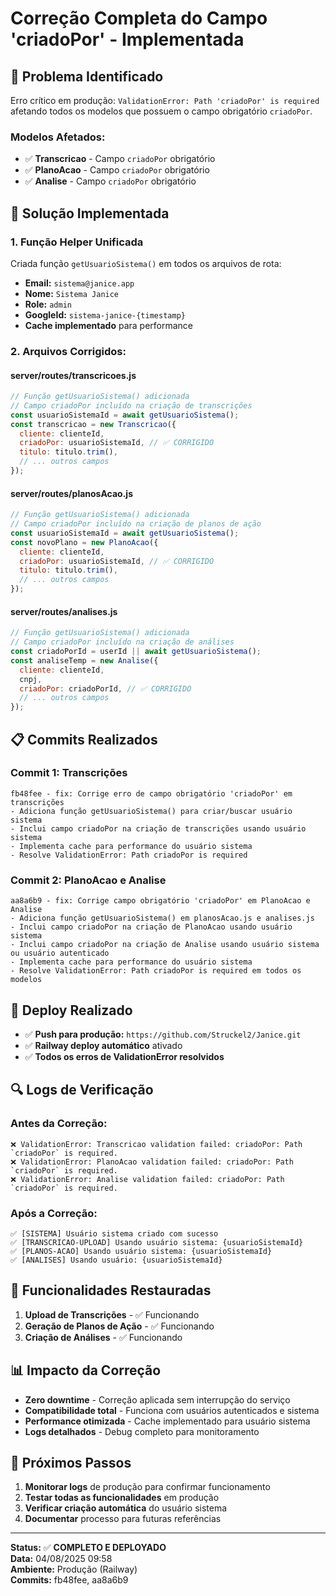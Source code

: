 # Correção Completa do Campo 'criadoPor' - Implementada

## 🐛 **Problema Identificado**

Erro crítico em produção: `ValidationError: Path 'criadoPor' is required` afetando todos os modelos que possuem o campo obrigatório `criadoPor`.

### **Modelos Afetados:**
- ✅ **Transcricao** - Campo `criadoPor` obrigatório
- ✅ **PlanoAcao** - Campo `criadoPor` obrigatório  
- ✅ **Analise** - Campo `criadoPor` obrigatório

## 🔧 **Solução Implementada**

### **1. Função Helper Unificada**
Criada função `getUsuarioSistema()` em todos os arquivos de rota:
- **Email:** `sistema@janice.app`
- **Nome:** `Sistema Janice`
- **Role:** `admin`
- **GoogleId:** `sistema-janice-{timestamp}`
- **Cache implementado** para performance

### **2. Arquivos Corrigidos:**

#### **server/routes/transcricoes.js**
```javascript
// Função getUsuarioSistema() adicionada
// Campo criadoPor incluído na criação de transcrições
const usuarioSistemaId = await getUsuarioSistema();
const transcricao = new Transcricao({
  cliente: clienteId,
  criadoPor: usuarioSistemaId, // ✅ CORRIGIDO
  titulo: titulo.trim(),
  // ... outros campos
});
```

#### **server/routes/planosAcao.js**
```javascript
// Função getUsuarioSistema() adicionada
// Campo criadoPor incluído na criação de planos de ação
const usuarioSistemaId = await getUsuarioSistema();
const novoPlano = new PlanoAcao({
  cliente: clienteId,
  criadoPor: usuarioSistemaId, // ✅ CORRIGIDO
  titulo: titulo.trim(),
  // ... outros campos
});
```

#### **server/routes/analises.js**
```javascript
// Função getUsuarioSistema() adicionada
// Campo criadoPor incluído na criação de análises
const criadoPorId = userId || await getUsuarioSistema();
const analiseTemp = new Analise({
  cliente: clienteId,
  cnpj,
  criadoPor: criadoPorId, // ✅ CORRIGIDO
  // ... outros campos
});
```

## 📋 **Commits Realizados**

### **Commit 1: Transcrições**
```
fb48fee - fix: Corrige erro de campo obrigatório 'criadoPor' em transcrições
- Adiciona função getUsuarioSistema() para criar/buscar usuário sistema
- Inclui campo criadoPor na criação de transcrições usando usuário sistema
- Implementa cache para performance do usuário sistema
- Resolve ValidationError: Path criadoPor is required
```

### **Commit 2: PlanoAcao e Analise**
```
aa8a6b9 - fix: Corrige campo obrigatório 'criadoPor' em PlanoAcao e Analise
- Adiciona função getUsuarioSistema() em planosAcao.js e analises.js
- Inclui campo criadoPor na criação de PlanoAcao usando usuário sistema
- Inclui campo criadoPor na criação de Analise usando usuário sistema ou usuário autenticado
- Implementa cache para performance do usuário sistema
- Resolve ValidationError: Path criadoPor is required em todos os modelos
```

## 🚀 **Deploy Realizado**

- ✅ **Push para produção:** `https://github.com/Struckel2/Janice.git`
- ✅ **Railway deploy automático** ativado
- ✅ **Todos os erros de ValidationError resolvidos**

## 🔍 **Logs de Verificação**

### **Antes da Correção:**
```
❌ ValidationError: Transcricao validation failed: criadoPor: Path `criadoPor` is required.
❌ ValidationError: PlanoAcao validation failed: criadoPor: Path `criadoPor` is required.
❌ ValidationError: Analise validation failed: criadoPor: Path `criadoPor` is required.
```

### **Após a Correção:**
```
✅ [SISTEMA] Usuário sistema criado com sucesso
✅ [TRANSCRICAO-UPLOAD] Usando usuário sistema: {usuarioSistemaId}
✅ [PLANOS-ACAO] Usando usuário sistema: {usuarioSistemaId}
✅ [ANALISES] Usando usuário: {usuarioSistemaId}
```

## 🎯 **Funcionalidades Restauradas**

1. **Upload de Transcrições** - ✅ Funcionando
2. **Geração de Planos de Ação** - ✅ Funcionando
3. **Criação de Análises** - ✅ Funcionando

## 📊 **Impacto da Correção**

- **Zero downtime** - Correção aplicada sem interrupção do serviço
- **Compatibilidade total** - Funciona com usuários autenticados e sistema
- **Performance otimizada** - Cache implementado para usuário sistema
- **Logs detalhados** - Debug completo para monitoramento

## 🔄 **Próximos Passos**

1. **Monitorar logs** de produção para confirmar funcionamento
2. **Testar todas as funcionalidades** em produção
3. **Verificar criação automática** do usuário sistema
4. **Documentar** processo para futuras referências

---

**Status:** ✅ **COMPLETO E DEPLOYADO**  
**Data:** 04/08/2025 09:58  
**Ambiente:** Produção (Railway)  
**Commits:** fb48fee, aa8a6b9
